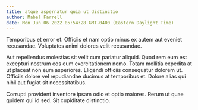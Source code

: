 ```yaml
---
title: atque aspernatur quia ut distinctio
author: Mabel Farrell
date: Mon Jun 06 2022 05:54:28 GMT-0400 (Eastern Daylight Time)
---
```

Temporibus et error et. Officiis et nam optio minus ex autem aut eveniet recusandae. Voluptates animi dolores velit recusandae.

 Aut repellendus molestias sit velit cum pariatur aliquid. Quod rem eum est excepturi nostrum eos eum exercitationem nemo. Totam mollitia expedita at ut placeat non eum asperiores. Eligendi officiis consequatur dolorem ut. Officiis dolore vel repudiandae ducimus at temporibus et. Dolore alias qui nihil aut fugiat sit necessitatibus.

 Corrupti provident inventore ipsam odio et optio maiores. Rerum ut quae quidem qui id sed. Sit cupiditate distinctio.